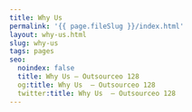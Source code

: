 ```yaml
---
title: Why Us
permalink: '{{ page.fileSlug }}/index.html'
layout: why-us.html
slug: why-us
tags: pages
seo:
  noindex: false
  title: Why Us — Outsourceo 128
  og:title: Why Us  — Outsourceo 128
  twitter:title: Why Us  — Outsourceo 128
---
```



